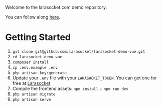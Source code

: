 Welcome to the larasocket.com demo repository. 

You can follow along [here](https://medium.com/@zachvv11/building-a-real-time-chat-application-with-laravel-and-larasocket-c3e377537dc2).

# Getting Started
1. `git clone git@github.com:larasocket/larasocket-demo-vue.git`
1. `cd larasocket-demo-vue`
1. `composer install`
1. `cp .env.example .env`
1. `php artisan key:generate`
1. Update your `.env` file with your `LARASOCKET_TOKEN`. You can get one for free at [Larasocket](https://larasocket.com)
1. Compile the frontend assets: `npm install` + `npm run dev`
1. `php artisan migrate`
1. `php artisan serve`
